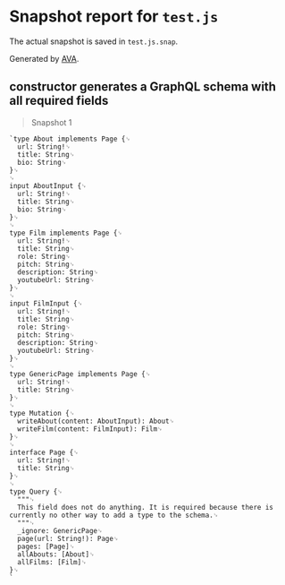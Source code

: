 # Snapshot report for `test.js`

The actual snapshot is saved in `test.js.snap`.

Generated by [AVA](https://ava.li).

## constructor generates a GraphQL schema with all required fields

> Snapshot 1

    `type About implements Page {␊
      url: String!␊
      title: String␊
      bio: String␊
    }␊
    ␊
    input AboutInput {␊
      url: String!␊
      title: String␊
      bio: String␊
    }␊
    ␊
    type Film implements Page {␊
      url: String!␊
      title: String␊
      role: String␊
      pitch: String␊
      description: String␊
      youtubeUrl: String␊
    }␊
    ␊
    input FilmInput {␊
      url: String!␊
      title: String␊
      role: String␊
      pitch: String␊
      description: String␊
      youtubeUrl: String␊
    }␊
    ␊
    type GenericPage implements Page {␊
      url: String!␊
      title: String␊
    }␊
    ␊
    type Mutation {␊
      writeAbout(content: AboutInput): About␊
      writeFilm(content: FilmInput): Film␊
    }␊
    ␊
    interface Page {␊
      url: String!␊
      title: String␊
    }␊
    ␊
    type Query {␊
      """␊
      This field does not do anything. It is required because there is currently no other way to add a type to the schema.␊
      """␊
      _ignore: GenericPage␊
      page(url: String!): Page␊
      pages: [Page]␊
      allAbouts: [About]␊
      allFilms: [Film]␊
    }␊
    `
